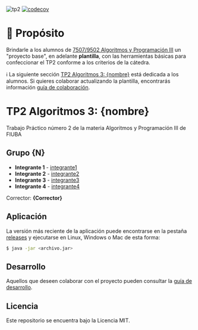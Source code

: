 ![tp2](https://github.com/fiuba/algo3_proyecto_base_tp2/actions/workflows/build.yml/badge.svg) [![codecov](https://codecov.io/gh/fiuba/algo3_proyecto_base_tp2/branch/master/graph/badge.svg)](https://codecov.io/gh/fiuba/algo3_proyecto_base_tp2)

# 🎯 Propósito

Brindarle a los alumnos de [7507/9502 Algoritmos y Programación III][campus_materia] un "proyecto base", en adelante **plantilla**, con las herramientas básicas para confeccionar el TP2 conforme a los criterios de la cátedra.

:information_source: La siguiente sección [TP2 Algoritmos 3: {nombre}](#tp2-algoritmos-3-nombre) está dedicada a los alumnos. Si quieres colaborar actualizando la plantilla, encontrarás información [guía de colaboración](./docs/GuiaColaboracion.md).

# TP2 Algoritmos 3: {nombre} 

Trabajo Práctico número 2 de la materia Algoritmos y Programación III de FIUBA

## Grupo {N}

* **Integrante 1** - [integrante1](https://github.com/integrante1)
* **Integrante 2** - [integrante2](https://github.com/integrante2)
* **Integrante 3** - [integrante3](https://github.com/integrante3)
* **Integrante 4** - [integrante4](https://github.com/integrante4)

Corrector: **{Corrector}**

## Aplicación

La versión más reciente de la aplicación puede encontrarse en la pestaña [releases](https://github.com/fiuba/algo3_proyecto_base_tp2/releases/latest) y ejecutarse en Linux, Windows o Mac de esta forma:

```bash
$ java -jar <archivo.jar>
```

## Desarrollo

Aquellos que deseen colaborar con el proyecto pueden consultar la [guía de desarrollo](./docs/Desarrollo.md).

## Licencia

Este repositorio se encuentra bajo la Licencia MIT.


[campus_materia]: https://campusgrado.fi.uba.ar/course/view.php?id=1052
